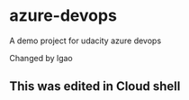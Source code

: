 # azure-devops
A demo project for udacity azure devops

Changed by lgao

## This was edited in Cloud shell
